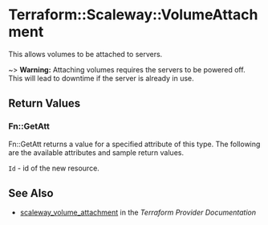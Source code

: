# Terraform::Scaleway::VolumeAttachment

This allows volumes to be attached to servers.

~> **Warning:** Attaching volumes requires the servers to be powered off. This will lead to downtime if the server is already in use.

## Return Values

### Fn::GetAtt

Fn::GetAtt returns a value for a specified attribute of this type. The following are the available attributes and sample return values.

`Id` - id of the new resource.

## See Also

* [scaleway_volume_attachment](https://www.terraform.io/docs/providers/scaleway/r/volume_attachment.html) in the _Terraform Provider Documentation_